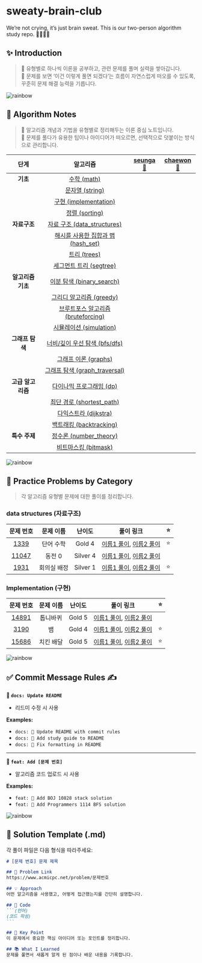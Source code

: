 # sweaty-brain-club
We’re not crying, it’s just brain sweat. This is our two-person algorithm study repo. 🦫🦫🧠💦

## ✨ Introduction
> 🧩 유형별로 하나씩 이론을 공부하고, 관련 문제를 풀며 실력을 쌓아갑니다.  
> 🧠 문제를 보면 ‘이건 이렇게 풀면 되겠다’는 흐름이 자연스럽게 떠오를 수 있도록, 꾸준히 문제 해결 능력을 기릅니다.



![rainbow](https://github.com/user-attachments/assets/cf26c6b9-4cd9-4a96-8f74-6b8aec6d9e18)

## 📝 Algorithm Notes
> 🧩 알고리즘 개념과 기법을 유형별로 정리해두는 이론 중심 노트입니다.   
> 🧠 문제를 풀다가 유용한 팁이나 아이디어가 떠오르면, 선택적으로 덧붙이는 방식으로 관리합니다.

| 단계 | 알고리즘 | [seunga🦫](https://github.com/eelb07) | [chaewon🦫](https://github.com/mooniswan) |
|:---:|:---:|:---:|:---:|
| **기초** | [수학 (math)](#수학-math) |  |  |
| | [문자열 (string)](#문자열-string) |  |  |
| | [구현 (implementation)](#구현-implementation) |  |  |
| | [정렬 (sorting)](#정렬-sorting) |  |  |
| **자료구조** | [자료 구조 (data_structures)](#자료-구조-data_structures) |  |  |
| | [해시를 사용한 집합과 맵 (hash_set)](#해시를-사용한-집합과-맵-hash_set) |  |  |
| | [트리 (trees)](#트리-trees) |  |  |
| | [세그먼트 트리 (segtree)](#세그먼트-트리-segtree) |  |  |
| **알고리즘 기초** | [이분 탐색 (binary_search)](#이분-탐색-binary_search) |  |  |
| | [그리디 알고리즘 (greedy)](#그리디-알고리즘-greedy) |  |  |
| | [브루트포스 알고리즘 (bruteforcing)](#브루트포스-알고리즘-bruteforcing) |  |  |
| | [시뮬레이션 (simulation)](#시뮬레이션-simulation) |  |  |
| **그래프 탐색** | [너비/깊이 우선 탐색 (bfs/dfs)](#너비깊이-우선-탐색-bfsdfs) |  |  |
| | [그래프 이론 (graphs)](#그래프-이론-graphs) |  |  |
| | [그래프 탐색 (graph_traversal)](#그래프-탐색-graph_traversal) |  |  |
| **고급 알고리즘** | [다이나믹 프로그래밍 (dp)](#다이나믹-프로그래밍-dp) |  |  |
| | [최단 경로 (shortest_path)](#최단-경로-shortest_path) |  |  |
| | [다익스트라 (dijkstra)](#다익스트라-dijkstra) |  |  |
| | [백트래킹 (backtracking)](#백트래킹-backtracking) |  |  |
| **특수 주제** | [정수론 (number_theory)](#정수론-number_theory) |  |  |
| | [비트마스킹 (bitmask)](#비트마스킹-bitmask) |  |  |


![rainbow](https://github.com/user-attachments/assets/cf26c6b9-4cd9-4a96-8f74-6b8aec6d9e18)


## 🎯 Practice Problems by Category 
> 각 알고리즘 유형별 문제에 대한 풀이를 정리합니다.

### data structures (자료구조)

| 문제 번호 | 문제 이름 | 난이도 | 풀이 링크 | ⭐ |
|:---:|:---:|:---:|:---:|:---:|
| [1339](https://www.acmicpc.net/problem/1339) | 단어 수학 | Gold 4 | [이름1 풀이](./greedy/1339_이름1.md), [이름2 풀이](./greedy/1339_이름2.md) | ⭐ |
| [11047](https://www.acmicpc.net/problem/11047) | 동전 0 | Silver 4 | [이름1 풀이](./greedy/11047_이름1.md), [이름2 풀이](./greedy/11047_이름2.md) |  |
| [1931](https://www.acmicpc.net/problem/1931) | 회의실 배정 | Silver 1 | [이름1 풀이](./greedy/1931_이름1.md), [이름2 풀이](./greedy/1931_이름2.md) | ⭐ |

### Implementation (구현)

| 문제 번호 | 문제 이름 | 난이도 | 풀이 링크 | ⭐ |
|:---:|:---:|:---:|:---:|:---:|
| [14891](https://www.acmicpc.net/problem/14891) | 톱니바퀴 | Gold 5 | [이름1 풀이](./implementation/14891_이름1.md), [이름2 풀이](./implementation/14891_이름2.md) |  |
| [3190](https://www.acmicpc.net/problem/3190) | 뱀 | Gold 4 | [이름1 풀이](./implementation/3190_이름1.md), [이름2 풀이](./implementation/3190_이름2.md) | ⭐ |
| [15686](https://www.acmicpc.net/problem/15686) | 치킨 배달 | Gold 5 | [이름1 풀이](./implementation/15686_이름1.md), [이름2 풀이](./implementation/15686_이름2.md) | ⭐ |

![rainbow](https://github.com/user-attachments/assets/cf26c6b9-4cd9-4a96-8f74-6b8aec6d9e18)

## ✅ Commit Message Rules ✍️

**📄 `docs: Update README`**

- 리드미 수정 시 사용

**Examples:**
- `docs: 📄 Update README with commit rules`
- `docs: 📝 Add study guide to README`
- `docs: 🔧 Fix formatting in README`

***
**🧠 `feat: Add [문제 번호]`**

- 알고리즘 코드 업로드 시 사용

**Examples:**
- `feat: 🧠 Add BOJ 10828 stack solution`
- `feat: 🌟 Add Programmers 1114 BFS solution`


![rainbow](https://github.com/user-attachments/assets/cf26c6b9-4cd9-4a96-8f74-6b8aec6d9e18)



## 🧩 Solution Template (.md)

각 풀이 파일은 다음 형식을 따라주세요:

````markdown
# [문제 번호] 문제 제목

## 🔗 Problem Link  
https://www.acmicpc.net/problem/문제번호

## 💡 Approach  
어떤 알고리즘을 사용했고, 어떻게 접근했는지를 간단히 설명합니다.

## 🧾 Code  
```(언어)
(코드 작성)
```

## 🎯 Key Point  
이 문제에서 중요한 핵심 아이디어 또는 포인트를 정리합니다.

## 📚 What I Learned  
문제를 풀면서 새롭게 알게 된 점이나 배운 내용을 기록합니다.
